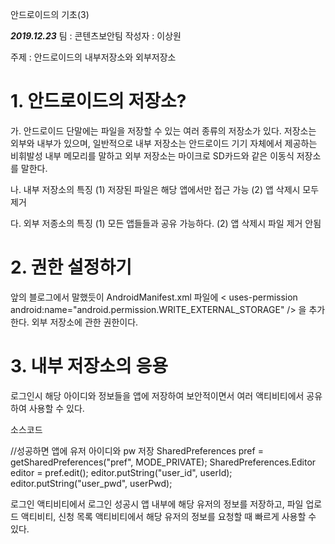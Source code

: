 안드로이드의 기초(3)

*****2019.12.23*****
팀 : 콘텐츠보안팀
작성자 : 이상원

주제 : 안드로이드의 내부저장소와 외부저장소

#  1. 안드로이드의 저장소?
가. 안드로이드 단말에는 파일을 저장할 수 있는 여러 종류의 저장소가 있다. 저장소는 외부와 내부가 있으며, 일반적으로 내부 저장소는 안드로이드 기기 자체에서 제공하는 비휘발성 내부 메모리를 말하고 외부 저장소는 마이크로 SD카드와 같은 이동식 저장소를 말한다.

나. 내부 저장소의 특징 
 (1) 저장된 파일은 해당 앱에서만 접근 가능
 (2) 앱 삭제시 모두 제거

다. 외부 저종소의 특징
 (1) 모든 앱들들과 공유 가능하다.
 (2) 앱 삭제시 파일 제거 안됨
 
 
#  2. 권한 설정하기
앞의 블로그에서 말했듯이 AndroidManifest.xml 파일에 
< uses-permission android:name="android.permission.WRITE_EXTERNAL_STORAGE" /> 을 추가한다.
외부 저장소에 관한 권한이다.


#  3. 내부 저장소의 응용
로그인시 해당 아이디와 정보들을 앱에 저장하여 보안적이면서 여러 액티비티에서 공유하여 사용할 수 있다.

소스코드 
 
 //성공하면 앱에 유저 아이디와 pw 저장
 SharedPreferences pref = getSharedPreferences("pref", MODE_PRIVATE);
 SharedPreferences.Editor editor = pref.edit();
 editor.putString("user_id", userId);
 editor.putString("user_pwd", userPwd);
 
로그인 액티비티에서 로그인 성공시 앱 내부에 해당 유저의 정보를 저장하고, 파일 업로드 액티비티, 신청 목록 액티비티에서 해당 유저의
정보를 요청할 때 빠르게 사용할 수 있다.

